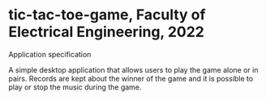 # tic-tac-toe-game, Faculty of Electrical Engineering, 2022

Application specification

A simple desktop application that allows users to play the game alone or in pairs. 
Records are kept about the winner of the game and it is possible to play or stop the music during the game.
